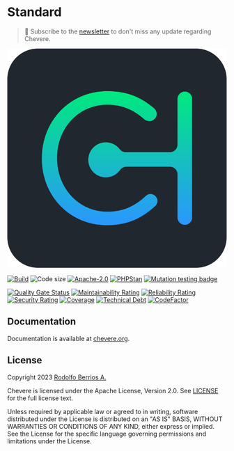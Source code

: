# Standard

> 🔔 Subscribe to the [newsletter](https://chv.to/chevere-newsletter) to don't miss any update regarding Chevere.

![Chevere](chevere.svg)

[![Build](https://img.shields.io/github/actions/workflow/status/chevere/standard/test.yml?branch=1.0&style=flat-square)](https://github.com/chevere/standard/actions)
![Code size](https://img.shields.io/github/languages/code-size/chevere/standard?style=flat-square)
[![Apache-2.0](https://img.shields.io/github/license/chevere/standard?style=flat-square)](LICENSE)
[![PHPStan](https://img.shields.io/badge/PHPStan-level%209-blueviolet?style=flat-square)](https://phpstan.org/)
[![Mutation testing badge](https://img.shields.io/endpoint?style=flat-square&url=https%3A%2F%2Fbadge-api.stryker-mutator.io%2Fgithub.com%2Fchevere%2Fstandard%2F1.0)](https://dashboard.stryker-mutator.io/reports/github.com/chevere/standard/1.0)

[![Quality Gate Status](https://sonarcloud.io/api/project_badges/measure?project=chevere_standard&metric=alert_status)](https://sonarcloud.io/dashboard?id=chevere_standard)
[![Maintainability Rating](https://sonarcloud.io/api/project_badges/measure?project=chevere_standard&metric=sqale_rating)](https://sonarcloud.io/dashboard?id=chevere_standard)
[![Reliability Rating](https://sonarcloud.io/api/project_badges/measure?project=chevere_standard&metric=reliability_rating)](https://sonarcloud.io/dashboard?id=chevere_standard)
[![Security Rating](https://sonarcloud.io/api/project_badges/measure?project=chevere_standard&metric=security_rating)](https://sonarcloud.io/dashboard?id=chevere_standard)
[![Coverage](https://sonarcloud.io/api/project_badges/measure?project=chevere_standard&metric=coverage)](https://sonarcloud.io/dashboard?id=chevere_standard)
[![Technical Debt](https://sonarcloud.io/api/project_badges/measure?project=chevere_standard&metric=sqale_index)](https://sonarcloud.io/dashboard?id=chevere_standard)
[![CodeFactor](https://www.codefactor.io/repository/github/chevere/standard/badge)](https://www.codefactor.io/repository/github/chevere/standard)

## Documentation

Documentation is available at [chevere.org](https://chevere.org/).

## License

Copyright 2023 [Rodolfo Berrios A.](https://rodolfoberrios.com/)

Chevere is licensed under the Apache License, Version 2.0. See [LICENSE](LICENSE) for the full license text.

Unless required by applicable law or agreed to in writing, software distributed under the License is distributed on an "AS IS" BASIS, WITHOUT WARRANTIES OR CONDITIONS OF ANY KIND, either express or implied. See the License for the specific language governing permissions and limitations under the License.
